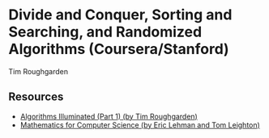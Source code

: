 # Divide and Conquer, Sorting and Searching, and Randomized Algorithms (Coursera/Stanford)

Tim Roughgarden

## Resources

* [Algorithms Illuminated (Part 1) (by Tim Roughgarden)](https://www.amazon.com/dp/0999282905)
* [Mathematics for Computer Science (by Eric Lehman and Tom Leighton)](https://www.cs.princeton.edu/courses/archive/fall06/cos341/handouts/mathcs.pdf)
